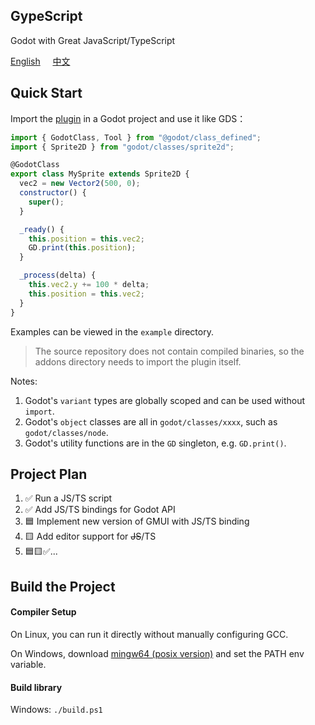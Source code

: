## GypeScript  
  
Godot with Great JavaScript/TypeScript  
  
[English](https://github.com/GodotHub/Gype) &nbsp;&nbsp;&nbsp;&nbsp;[中文](https://github.com/GodotHub/Gype/blob/master/README.ZH.md)  

## Quick Start

Import the [plugin](https://github.com/GodotHub/Gype/releases/download/preview/addons.zip) in a Godot project and use it like GDS：  
```js
import { GodotClass, Tool } from "@godot/class_defined";
import { Sprite2D } from "godot/classes/sprite2d";

@GodotClass
export class MySprite extends Sprite2D {
  vec2 = new Vector2(500, 0);
  constructor() {
	super();
  }

  _ready() {
	this.position = this.vec2;
	GD.print(this.position);
  }

  _process(delta) {
	this.vec2.y += 100 * delta;
	this.position = this.vec2;
  }
}
```  

Examples can be viewed in the `example` directory.  
> The source repository does not contain compiled binaries, so the addons directory needs to import the plugin itself.  

Notes:  
1. Godot's `variant` types are globally scoped and can be used without `import`.  
2. Godot's `object` classes are all in `godot/classes/xxxx`, such as `godot/classes/node`.  
3. Godot's utility functions are in the `GD` singleton, e.g. `GD.print()`.  


## Project Plan

1. ✅ Run a JS/TS script  
2. ✅ Add JS/TS bindings for Godot API  
3. 🟦 Implement new version of GMUI with JS/TS binding  
4. 🟨 Add editor support for ~~JS~~/TS  
5. 🟦🟨✅...  

## Build the Project

#### Compiler Setup

On Linux, you can run it directly without manually configuring GCC.  

On Windows, download [mingw64 (posix version)](https://github.com/niXman/mingw-builds-binaries/releases/download/13.2.0-rt_v11-rev1/x86_64-13.2.0-release-posix-seh-msvcrt-rt_v11-rev1.7z) and set the PATH env variable.  

#### Build library

Windows: `./build.ps1`  

